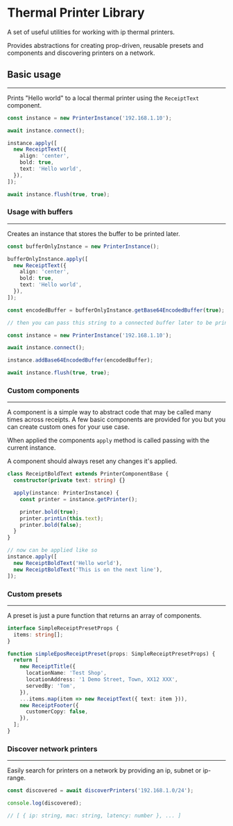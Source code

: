 # Thermal Printer Library

A set of useful utilities for working with ip thermal printers.

Provides abstractions for creating prop-driven, reusable presets and components and discovering printers on a network.

## Basic usage

---

Prints "Hello world" to a local thermal printer using the `ReceiptText` component.

```ts
const instance = new PrinterInstance('192.168.1.10');

await instance.connect();

instance.apply([
  new ReceiptText({
    align: 'center',
    bold: true,
    text: 'Hello world',
  }),
]);

await instance.flush(true, true);
```

### Usage with buffers

---

Creates an instance that stores the buffer to be printed later.

```ts
const bufferOnlyInstance = new PrinterInstance();

bufferOnlyInstance.apply([
  new ReceiptText({
    align: 'center',
    bold: true,
    text: 'Hello world',
  }),
]);

const encodedBuffer = bufferOnlyInstance.getBase64EncodedBuffer(true);

// then you can pass this string to a connected buffer later to be printed

const instance = new PrinterInstance('192.168.1.10');

await instance.connect();

instance.addBase64EncodedBuffer(encodedBuffer);

await instance.flush(true, true);
```

### Custom components

---

A component is a simple way to abstract code that may be called many times
across receipts. A few basic components are provided for you but you can create
custom ones for your use case.

When applied the components `apply` method is called passing with the current instance.

A component should always reset any changes it's applied.

```ts
class ReceiptBoldText extends PrinterComponentBase {
  constructor(private text: string) {}

  apply(instance: PrinterInstance) {
    const printer = instance.getPrinter();

    printer.bold(true);
    printer.printLn(this.text);
    printer.bold(false);
  }
}

// now can be applied like so
instance.apply([
  new ReceiptBoldText('Hello world'),
  new ReceiptBoldText('This is on the next line'),
]);
```

### Custom presets

---

A preset is just a pure function that returns an array of components.

```ts
interface SimpleReceiptPresetProps {
  items: string[];
}

function simpleEposReceiptPreset(props: SimpleReceiptPresetProps) {
  return [
    new ReceiptTitle({
      locationName: 'Test Shop',
      locationAddress: '1 Demo Street, Town, XX12 XXX',
      servedBy: 'Tom',
    }),
    ...items.map(item => new ReceiptText({ text: item })),
    new ReceiptFooter({
      customerCopy: false,
    }),
  ];
}
```

### Discover network printers

---

Easily search for printers on a network by providing an ip, subnet or ip-range.

```ts
const discovered = await discoverPrinters('192.168.1.0/24');

console.log(discovered);

// [ { ip: string, mac: string, latency: number }, ... ]
```
